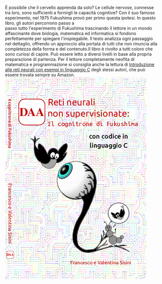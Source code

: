 È possibile che il cervello apprenda da solo? Le cellule nervose, connesse tra loro, 
sono sufficienti a fornirgli le capacità cognitive? Con il suo famoso esperimento,
nel 1975 Fukushima provò per primo questa ipotesi. In questo libro, gli autori percorrono passo a  
passo tutto l'esperimento di Fukushima trascinando il lettore in un mondo affascinante dove biologia,
matematica ed informatica si fondono perfettamente per spiegare l'inspiegabile.
Il testo analizza ogni passaggio nel dettaglio, offrendo un approccio alla portata di tutti che non rinuncia 
alla completezza della forma e del contenuto.Il libro è rivolto a tutti coloro che sono curiosi di capire. 
Può essere letto a diversi livelli in base alla propria preparazione di partenza. 
Per il lettore completamente neofita di matematica e programmazione si consiglia anche la lettura 
di [Introduzione alle reti neurali con esempi in linguaggio C](https://www.amazon.it/Introduzione-alle-neurali-esempi-linguaggio/dp/1692945319)
degli stessi autori, 
che può essere trovata sempre su Amazon.
![copertina](mezza.jpg)

